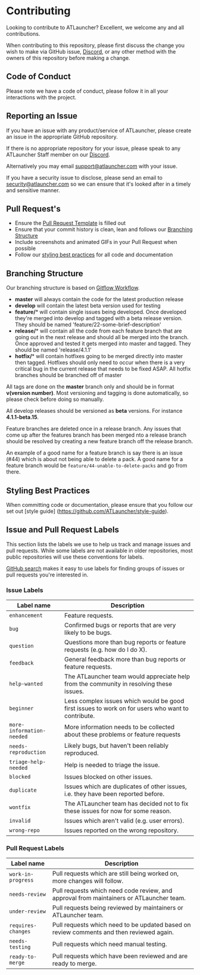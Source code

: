 # Contributing

Looking to contribute to ATLauncher? Excellent, we welcome any and all contributions.

When contributing to this repository, please first discuss the change you wish to make via GitHub issue,
[Discord](https://atl.pw/discord), or any other method with the owners of this repository before making a change.

## Code of Conduct

Please note we have a code of conduct, please follow it in all your interactions with the project.

## Reporting an Issue

If you have an issue with any product/service of ATLauncher, please create an issue in the appropriate GitHub
repository.

If there is no appropriate repository for your issue, please speak to any ATLauncher Staff member on our
[Discord](https://atl.pw/discord).

Alternatively you may email support@atlauncher.com with your issue.

If you have a security issue to disclose, please send an email to security@atlauncher.com so we can ensure that it's
looked after in a timely and sensitive manner.

## Pull Request's

* Ensure the [Pull Request Template](PULL_REQUEST_TEMPLATE.md) is filled out
* Ensure that your commit history is clean, lean and follows our [Branching Structure](#branching-structure)
* Include screenshots and animated GIFs in your Pull Request when possible
* Follow our [styling best practices](#styling-best-practices) for all code and documentation

## Branching Structure

Our branching structure is based on
[Gitflow Workflow](https://www.atlassian.com/git/tutorials/comparing-workflows/gitflow-workflow).

* **master** will always contain the code for the latest production release
* **develop** will contain the latest beta version used for testing
* **feature/*** will contain single issues being developed. Once developed they're merged into develop and tagged with
  a beta release version. They should be named 'feature/22-some-brief-description'
* **release/*** will contain all the code from each feature branch that are going out in the next release and should
  all be merged into the branch. Once approved and tested it gets merged into master and tagged. They should be named
  'release/4.1.1'
* **hotfix/*** will contain hotfixes going to be merged directly into master then tagged. Hotfixes should only need to
  occur when there is a very critical bug in the current release that needs to be fixed ASAP. All hotfix branches should
  be branched off of master

All tags are done on the **master** branch only and should be in format **v(version number)**. Most versioning and
tagging is done automatically, so please check before doing so manually.

All develop releases should be versioned as **beta** versions. For instance **4.1.1-beta.15**.

Feature branches are deleted once in a release branch. Any issues that come up after the features branch has been merged
nto a release branch should be resolved by creating a new feature branch off the release branch.

An example of a good name for a feature branch is say there is an issue (#44) which is about not being able to delete a
pack. A good name for a feature branch would be `feature/44-unable-to-delete-packs` and go from there.

## Styling Best Practices

When committing code or documentation, please ensure that you follow our set out [style guide]
(https://github.com/ATLauncher/style-guide).

## Issue and Pull Request Labels

This section lists the labels we use to help us track and manage issues and pull requests. While some labels are not
available in older repositories, most public repositories will use these conventions for labels.

[GitHub search](https://help.github.com/articles/searching-issues/) makes it easy to use labels for finding groups of
issues or pull requests you're interested in.

### Issue Labels

| Label name | Description |
| --- | --- |
| `enhancement` | Feature requests. |
| `bug` | Confirmed bugs or reports that are very likely to be bugs. |
| `question` | Questions more than bug reports or feature requests (e.g. how do I do X). |
| `feedback` | General feedback more than bug reports or feature requests. |
| `help-wanted` | The ATLauncher team would appreciate help from the community in resolving these issues. |
| `beginner` | Less complex issues which would be good first issues to work on for users who want to contribute. |
| `more-information-needed` | More information needs to be collected about these problems or feature requests |
| `needs-reproduction` | Likely bugs, but haven't been reliably reproduced. |
| `triage-help-needed` | Help is needed to triage the issue. |
| `blocked` | Issues blocked on other issues. |
| `duplicate` | Issues which are duplicates of other issues, i.e. they have been reported before. |
| `wontfix` | The ATLauncher team has decided not to fix these issues for now for some reason. |
| `invalid` | Issues which aren't valid (e.g. user errors). |
| `wrong-repo` | Issues reported on the wrong repository. |

### Pull Request Labels

| Label name | Description
| --- | --- |
| `work-in-progress` | Pull requests which are still being worked on, more changes will follow. |
| `needs-review` | Pull requests which need code review, and approval from maintainers or ATLauncher team. |
| `under-review` | Pull requests being reviewed by maintainers or ATLauncher team. |
| `requires-changes` | Pull requests which need to be updated based on review comments and then reviewed again. |
| `needs-testing` | Pull requests which need manual testing. |
| `ready-to-merge` | Pull requests which have been reviewed and are ready to merge. |
